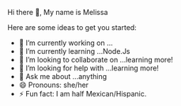 Hi there 👋, My name is Melissa



Here are some ideas to get you started:

- 🔭 I’m currently working on ...
- 🌱 I’m currently learning ...Node.Js
- 👯 I’m looking to collaborate on ...learning more! 
- 🤔 I’m looking for help with ...learning more! 
- 💬 Ask me about ...anything
- 😄 Pronouns: she/her
- ⚡ Fun fact: I am half Mexican/Hispanic. 

